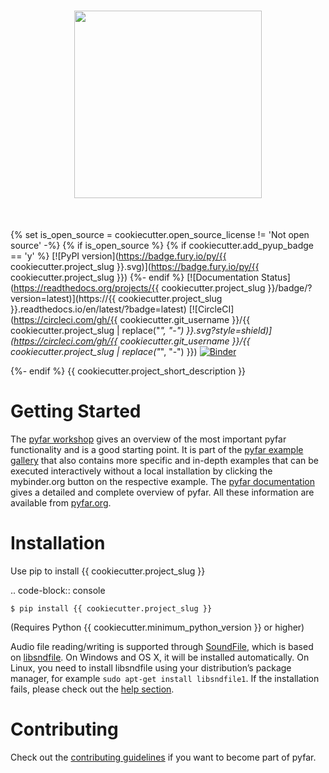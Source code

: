 <h1 align="center">
<img src="https://github.com/pyfar/gallery/raw/main/docs/{{ cookiecutter.logo_path_gallery }}" width="300">
</h1><br>

{% set is_open_source = cookiecutter.open_source_license != 'Not open source' -%}
{% if is_open_source %}
{% if cookiecutter.add_pyup_badge == 'y' %}
[![PyPI version](https://badge.fury.io/py/{{ cookiecutter.project_slug }}.svg)](https://badge.fury.io/py/{{ cookiecutter.project_slug }})
{%- endif %}
[![Documentation Status](https://readthedocs.org/projects/{{ cookiecutter.project_slug }}/badge/?version=latest)](https://{{ cookiecutter.project_slug }}.readthedocs.io/en/latest/?badge=latest)
[![CircleCI](https://circleci.com/gh/{{ cookiecutter.git_username }}/{{ cookiecutter.project_slug | replace("_", "-") }}.svg?style=shield)](https://circleci.com/gh/{{ cookiecutter.git_username }}/{{ cookiecutter.project_slug | replace("_", "-") }})
[![Binder](https://mybinder.org/badge_logo.svg)](https://mybinder.org/v2/gh/pyfar/gallery/main?labpath=docs/gallery/interactive/pyfar_introduction.ipynb)


{%- endif %}
{{ cookiecutter.project_short_description }}

Getting Started
===============

The [pyfar workshop](https://mybinder.org/v2/gh/pyfar/gallery/main?labpath=docs/gallery/interactive/pyfar_introduction.ipynb)
gives an overview of the most important pyfar functionality and is a good
starting point. It is part of the [pyfar example gallery](https://pyfar-gallery.readthedocs.io/en/latest/examples_gallery.html)
that also contains more specific and in-depth
examples that can be executed interactively without a local installation by
clicking the mybinder.org button on the respective example. The
[pyfar documentation](https://pyfar.readthedocs.io) gives a detailed and complete overview of pyfar. All
these information are available from [pyfar.org](https://pyfar.org).

Installation
============

Use pip to install {{ cookiecutter.project_slug }}

.. code-block:: console

    $ pip install {{ cookiecutter.project_slug }}

(Requires Python {{ cookiecutter.minimum_python_version }} or higher)

Audio file reading/writing is supported through [SoundFile](https://python-soundfile.readthedocs.io), which is based on
[libsndfile](http://www.mega-nerd.com/libsndfile/). On Windows and OS X, it will be installed automatically.
On Linux, you need to install libsndfile using your distribution’s package manager, for example ``sudo apt-get install libsndfile1``.
If the installation fails, please check out the [help section](https://pyfar-gallery.readthedocs.io/en/latest/help).

Contributing
============

Check out the [contributing guidelines](https://pyfar.readthedocs.io/en/stable/contributing.html) if you want to become part of pyfar.
